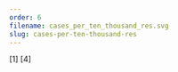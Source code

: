 ```yaml
---
order: 6
filename: cases_per_ten_thousand_res.svg
slug: cases-per-ten-thousand-res
---
```


[1] [4]
